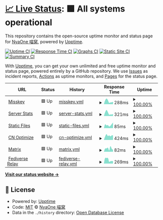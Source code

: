 # [📈 Live Status](https://status.nya.one): <!--live status--> **🟩 All systems operational**

This repository contains the open-source uptime monitor and status page for [NyaOne 喵窝](https://nya.one), powered by [Upptime](https://github.com/upptime/upptime).

[![Uptime CI](https://github.com/nyaone/status/workflows/Uptime%20CI/badge.svg)](https://github.com/nyaone/status/actions?query=workflow%3A%22Uptime+CI%22)
[![Response Time CI](https://github.com/nyaone/status/workflows/Response%20Time%20CI/badge.svg)](https://github.com/nyaone/status/actions?query=workflow%3A%22Response+Time+CI%22)
[![Graphs CI](https://github.com/nyaone/status/workflows/Graphs%20CI/badge.svg)](https://github.com/nyaone/status/actions?query=workflow%3A%22Graphs+CI%22)
[![Static Site CI](https://github.com/nyaone/status/workflows/Static%20Site%20CI/badge.svg)](https://github.com/nyaone/status/actions?query=workflow%3A%22Static+Site+CI%22)
[![Summary CI](https://github.com/nyaone/status/workflows/Summary%20CI/badge.svg)](https://github.com/nyaone/status/actions?query=workflow%3A%22Summary+CI%22)

With [Upptime](https://upptime.js.org), you can get your own unlimited and free uptime monitor and status page, powered entirely by a GitHub repository. We use [Issues](https://github.com/nyaone/status/issues) as incident reports, [Actions](https://github.com/nyaone/status/actions) as uptime monitors, and [Pages](https://status.nya.one) for the status page.

<!--start: status pages-->
<!-- This summary is generated by Upptime (https://github.com/upptime/upptime) -->
<!-- Do not edit this manually, your changes will be overwritten -->
<!-- prettier-ignore -->
| URL | Status | History | Response Time | Uptime |
| --- | ------ | ------- | ------------- | ------ |
| <img alt="" src="https://favicons.githubusercontent.com/nya.one" height="13"> [Misskey](https://nya.one) | 🟩 Up | [misskey.yml](https://github.com/nyaone/status/commits/HEAD/history/misskey.yml) | <details><summary><img alt="Response time graph" src="./graphs/misskey/response-time-week.png" height="20"> 288ms</summary><br><a href="https://status.nya.one/history/misskey"><img alt="Response time 331" src="https://img.shields.io/endpoint?url=https%3A%2F%2Fraw.githubusercontent.com%2Fnyaone%2Fstatus%2FHEAD%2Fapi%2Fmisskey%2Fresponse-time.json"></a><br><a href="https://status.nya.one/history/misskey"><img alt="24-hour response time 229" src="https://img.shields.io/endpoint?url=https%3A%2F%2Fraw.githubusercontent.com%2Fnyaone%2Fstatus%2FHEAD%2Fapi%2Fmisskey%2Fresponse-time-day.json"></a><br><a href="https://status.nya.one/history/misskey"><img alt="7-day response time 288" src="https://img.shields.io/endpoint?url=https%3A%2F%2Fraw.githubusercontent.com%2Fnyaone%2Fstatus%2FHEAD%2Fapi%2Fmisskey%2Fresponse-time-week.json"></a><br><a href="https://status.nya.one/history/misskey"><img alt="30-day response time 344" src="https://img.shields.io/endpoint?url=https%3A%2F%2Fraw.githubusercontent.com%2Fnyaone%2Fstatus%2FHEAD%2Fapi%2Fmisskey%2Fresponse-time-month.json"></a><br><a href="https://status.nya.one/history/misskey"><img alt="1-year response time 331" src="https://img.shields.io/endpoint?url=https%3A%2F%2Fraw.githubusercontent.com%2Fnyaone%2Fstatus%2FHEAD%2Fapi%2Fmisskey%2Fresponse-time-year.json"></a></details> | <details><summary><a href="https://status.nya.one/history/misskey">100.00%</a></summary><a href="https://status.nya.one/history/misskey"><img alt="All-time uptime 99.98%" src="https://img.shields.io/endpoint?url=https%3A%2F%2Fraw.githubusercontent.com%2Fnyaone%2Fstatus%2FHEAD%2Fapi%2Fmisskey%2Fuptime.json"></a><br><a href="https://status.nya.one/history/misskey"><img alt="24-hour uptime 100.00%" src="https://img.shields.io/endpoint?url=https%3A%2F%2Fraw.githubusercontent.com%2Fnyaone%2Fstatus%2FHEAD%2Fapi%2Fmisskey%2Fuptime-day.json"></a><br><a href="https://status.nya.one/history/misskey"><img alt="7-day uptime 100.00%" src="https://img.shields.io/endpoint?url=https%3A%2F%2Fraw.githubusercontent.com%2Fnyaone%2Fstatus%2FHEAD%2Fapi%2Fmisskey%2Fuptime-week.json"></a><br><a href="https://status.nya.one/history/misskey"><img alt="30-day uptime 99.97%" src="https://img.shields.io/endpoint?url=https%3A%2F%2Fraw.githubusercontent.com%2Fnyaone%2Fstatus%2FHEAD%2Fapi%2Fmisskey%2Fuptime-month.json"></a><br><a href="https://status.nya.one/history/misskey"><img alt="1-year uptime 99.98%" src="https://img.shields.io/endpoint?url=https%3A%2F%2Fraw.githubusercontent.com%2Fnyaone%2Fstatus%2FHEAD%2Fapi%2Fmisskey%2Fuptime-year.json"></a></details>
| <img alt="" src="https://favicons.githubusercontent.com/stats.nya.one" height="13"> [Server Stats](https://stats.nya.one) | 🟩 Up | [server-stats.yml](https://github.com/nyaone/status/commits/HEAD/history/server-stats.yml) | <details><summary><img alt="Response time graph" src="./graphs/server-stats/response-time-week.png" height="20"> 321ms</summary><br><a href="https://status.nya.one/history/server-stats"><img alt="Response time 316" src="https://img.shields.io/endpoint?url=https%3A%2F%2Fraw.githubusercontent.com%2Fnyaone%2Fstatus%2FHEAD%2Fapi%2Fserver-stats%2Fresponse-time.json"></a><br><a href="https://status.nya.one/history/server-stats"><img alt="24-hour response time 225" src="https://img.shields.io/endpoint?url=https%3A%2F%2Fraw.githubusercontent.com%2Fnyaone%2Fstatus%2FHEAD%2Fapi%2Fserver-stats%2Fresponse-time-day.json"></a><br><a href="https://status.nya.one/history/server-stats"><img alt="7-day response time 321" src="https://img.shields.io/endpoint?url=https%3A%2F%2Fraw.githubusercontent.com%2Fnyaone%2Fstatus%2FHEAD%2Fapi%2Fserver-stats%2Fresponse-time-week.json"></a><br><a href="https://status.nya.one/history/server-stats"><img alt="30-day response time 325" src="https://img.shields.io/endpoint?url=https%3A%2F%2Fraw.githubusercontent.com%2Fnyaone%2Fstatus%2FHEAD%2Fapi%2Fserver-stats%2Fresponse-time-month.json"></a><br><a href="https://status.nya.one/history/server-stats"><img alt="1-year response time 316" src="https://img.shields.io/endpoint?url=https%3A%2F%2Fraw.githubusercontent.com%2Fnyaone%2Fstatus%2FHEAD%2Fapi%2Fserver-stats%2Fresponse-time-year.json"></a></details> | <details><summary><a href="https://status.nya.one/history/server-stats">100.00%</a></summary><a href="https://status.nya.one/history/server-stats"><img alt="All-time uptime 100.00%" src="https://img.shields.io/endpoint?url=https%3A%2F%2Fraw.githubusercontent.com%2Fnyaone%2Fstatus%2FHEAD%2Fapi%2Fserver-stats%2Fuptime.json"></a><br><a href="https://status.nya.one/history/server-stats"><img alt="24-hour uptime 100.00%" src="https://img.shields.io/endpoint?url=https%3A%2F%2Fraw.githubusercontent.com%2Fnyaone%2Fstatus%2FHEAD%2Fapi%2Fserver-stats%2Fuptime-day.json"></a><br><a href="https://status.nya.one/history/server-stats"><img alt="7-day uptime 100.00%" src="https://img.shields.io/endpoint?url=https%3A%2F%2Fraw.githubusercontent.com%2Fnyaone%2Fstatus%2FHEAD%2Fapi%2Fserver-stats%2Fuptime-week.json"></a><br><a href="https://status.nya.one/history/server-stats"><img alt="30-day uptime 100.00%" src="https://img.shields.io/endpoint?url=https%3A%2F%2Fraw.githubusercontent.com%2Fnyaone%2Fstatus%2FHEAD%2Fapi%2Fserver-stats%2Fuptime-month.json"></a><br><a href="https://status.nya.one/history/server-stats"><img alt="1-year uptime 100.00%" src="https://img.shields.io/endpoint?url=https%3A%2F%2Fraw.githubusercontent.com%2Fnyaone%2Fstatus%2FHEAD%2Fapi%2Fserver-stats%2Fuptime-year.json"></a></details>
| <img alt="" src="https://favicons.githubusercontent.com/file.nya.one" height="13"> [Static Files](https://file.nya.one/files/b116f00c-107e-4929-8b39-3fc2e9b8e5a2) | 🟩 Up | [static-files.yml](https://github.com/nyaone/status/commits/HEAD/history/static-files.yml) | <details><summary><img alt="Response time graph" src="./graphs/static-files/response-time-week.png" height="20"> 85ms</summary><br><a href="https://status.nya.one/history/static-files"><img alt="Response time 90" src="https://img.shields.io/endpoint?url=https%3A%2F%2Fraw.githubusercontent.com%2Fnyaone%2Fstatus%2FHEAD%2Fapi%2Fstatic-files%2Fresponse-time.json"></a><br><a href="https://status.nya.one/history/static-files"><img alt="24-hour response time 145" src="https://img.shields.io/endpoint?url=https%3A%2F%2Fraw.githubusercontent.com%2Fnyaone%2Fstatus%2FHEAD%2Fapi%2Fstatic-files%2Fresponse-time-day.json"></a><br><a href="https://status.nya.one/history/static-files"><img alt="7-day response time 85" src="https://img.shields.io/endpoint?url=https%3A%2F%2Fraw.githubusercontent.com%2Fnyaone%2Fstatus%2FHEAD%2Fapi%2Fstatic-files%2Fresponse-time-week.json"></a><br><a href="https://status.nya.one/history/static-files"><img alt="30-day response time 85" src="https://img.shields.io/endpoint?url=https%3A%2F%2Fraw.githubusercontent.com%2Fnyaone%2Fstatus%2FHEAD%2Fapi%2Fstatic-files%2Fresponse-time-month.json"></a><br><a href="https://status.nya.one/history/static-files"><img alt="1-year response time 90" src="https://img.shields.io/endpoint?url=https%3A%2F%2Fraw.githubusercontent.com%2Fnyaone%2Fstatus%2FHEAD%2Fapi%2Fstatic-files%2Fresponse-time-year.json"></a></details> | <details><summary><a href="https://status.nya.one/history/static-files">100.00%</a></summary><a href="https://status.nya.one/history/static-files"><img alt="All-time uptime 100.00%" src="https://img.shields.io/endpoint?url=https%3A%2F%2Fraw.githubusercontent.com%2Fnyaone%2Fstatus%2FHEAD%2Fapi%2Fstatic-files%2Fuptime.json"></a><br><a href="https://status.nya.one/history/static-files"><img alt="24-hour uptime 100.00%" src="https://img.shields.io/endpoint?url=https%3A%2F%2Fraw.githubusercontent.com%2Fnyaone%2Fstatus%2FHEAD%2Fapi%2Fstatic-files%2Fuptime-day.json"></a><br><a href="https://status.nya.one/history/static-files"><img alt="7-day uptime 100.00%" src="https://img.shields.io/endpoint?url=https%3A%2F%2Fraw.githubusercontent.com%2Fnyaone%2Fstatus%2FHEAD%2Fapi%2Fstatic-files%2Fuptime-week.json"></a><br><a href="https://status.nya.one/history/static-files"><img alt="30-day uptime 100.00%" src="https://img.shields.io/endpoint?url=https%3A%2F%2Fraw.githubusercontent.com%2Fnyaone%2Fstatus%2FHEAD%2Fapi%2Fstatic-files%2Fuptime-month.json"></a><br><a href="https://status.nya.one/history/static-files"><img alt="1-year uptime 100.00%" src="https://img.shields.io/endpoint?url=https%3A%2F%2Fraw.githubusercontent.com%2Fnyaone%2Fstatus%2FHEAD%2Fapi%2Fstatic-files%2Fuptime-year.json"></a></details>
| <img alt="" src="https://favicons.githubusercontent.com/m.nya.one" height="13"> [CN Optimize](https://m.nya.one) | 🟩 Up | [cn-optimize.yml](https://github.com/nyaone/status/commits/HEAD/history/cn-optimize.yml) | <details><summary><img alt="Response time graph" src="./graphs/cn-optimize/response-time-week.png" height="20"> 424ms</summary><br><a href="https://status.nya.one/history/cn-optimize"><img alt="Response time 421" src="https://img.shields.io/endpoint?url=https%3A%2F%2Fraw.githubusercontent.com%2Fnyaone%2Fstatus%2FHEAD%2Fapi%2Fcn-optimize%2Fresponse-time.json"></a><br><a href="https://status.nya.one/history/cn-optimize"><img alt="24-hour response time 455" src="https://img.shields.io/endpoint?url=https%3A%2F%2Fraw.githubusercontent.com%2Fnyaone%2Fstatus%2FHEAD%2Fapi%2Fcn-optimize%2Fresponse-time-day.json"></a><br><a href="https://status.nya.one/history/cn-optimize"><img alt="7-day response time 424" src="https://img.shields.io/endpoint?url=https%3A%2F%2Fraw.githubusercontent.com%2Fnyaone%2Fstatus%2FHEAD%2Fapi%2Fcn-optimize%2Fresponse-time-week.json"></a><br><a href="https://status.nya.one/history/cn-optimize"><img alt="30-day response time 427" src="https://img.shields.io/endpoint?url=https%3A%2F%2Fraw.githubusercontent.com%2Fnyaone%2Fstatus%2FHEAD%2Fapi%2Fcn-optimize%2Fresponse-time-month.json"></a><br><a href="https://status.nya.one/history/cn-optimize"><img alt="1-year response time 421" src="https://img.shields.io/endpoint?url=https%3A%2F%2Fraw.githubusercontent.com%2Fnyaone%2Fstatus%2FHEAD%2Fapi%2Fcn-optimize%2Fresponse-time-year.json"></a></details> | <details><summary><a href="https://status.nya.one/history/cn-optimize">100.00%</a></summary><a href="https://status.nya.one/history/cn-optimize"><img alt="All-time uptime 99.98%" src="https://img.shields.io/endpoint?url=https%3A%2F%2Fraw.githubusercontent.com%2Fnyaone%2Fstatus%2FHEAD%2Fapi%2Fcn-optimize%2Fuptime.json"></a><br><a href="https://status.nya.one/history/cn-optimize"><img alt="24-hour uptime 100.00%" src="https://img.shields.io/endpoint?url=https%3A%2F%2Fraw.githubusercontent.com%2Fnyaone%2Fstatus%2FHEAD%2Fapi%2Fcn-optimize%2Fuptime-day.json"></a><br><a href="https://status.nya.one/history/cn-optimize"><img alt="7-day uptime 100.00%" src="https://img.shields.io/endpoint?url=https%3A%2F%2Fraw.githubusercontent.com%2Fnyaone%2Fstatus%2FHEAD%2Fapi%2Fcn-optimize%2Fuptime-week.json"></a><br><a href="https://status.nya.one/history/cn-optimize"><img alt="30-day uptime 99.97%" src="https://img.shields.io/endpoint?url=https%3A%2F%2Fraw.githubusercontent.com%2Fnyaone%2Fstatus%2FHEAD%2Fapi%2Fcn-optimize%2Fuptime-month.json"></a><br><a href="https://status.nya.one/history/cn-optimize"><img alt="1-year uptime 99.98%" src="https://img.shields.io/endpoint?url=https%3A%2F%2Fraw.githubusercontent.com%2Fnyaone%2Fstatus%2FHEAD%2Fapi%2Fcn-optimize%2Fuptime-year.json"></a></details>
| <img alt="" src="https://favicons.githubusercontent.com/nya.one" height="13"> [Matrix](https://nya.one/_matrix/client/versions) | 🟩 Up | [matrix.yml](https://github.com/nyaone/status/commits/HEAD/history/matrix.yml) | <details><summary><img alt="Response time graph" src="./graphs/matrix/response-time-week.png" height="20"> 82ms</summary><br><a href="https://status.nya.one/history/matrix"><img alt="Response time 72" src="https://img.shields.io/endpoint?url=https%3A%2F%2Fraw.githubusercontent.com%2Fnyaone%2Fstatus%2FHEAD%2Fapi%2Fmatrix%2Fresponse-time.json"></a><br><a href="https://status.nya.one/history/matrix"><img alt="24-hour response time 48" src="https://img.shields.io/endpoint?url=https%3A%2F%2Fraw.githubusercontent.com%2Fnyaone%2Fstatus%2FHEAD%2Fapi%2Fmatrix%2Fresponse-time-day.json"></a><br><a href="https://status.nya.one/history/matrix"><img alt="7-day response time 82" src="https://img.shields.io/endpoint?url=https%3A%2F%2Fraw.githubusercontent.com%2Fnyaone%2Fstatus%2FHEAD%2Fapi%2Fmatrix%2Fresponse-time-week.json"></a><br><a href="https://status.nya.one/history/matrix"><img alt="30-day response time 76" src="https://img.shields.io/endpoint?url=https%3A%2F%2Fraw.githubusercontent.com%2Fnyaone%2Fstatus%2FHEAD%2Fapi%2Fmatrix%2Fresponse-time-month.json"></a><br><a href="https://status.nya.one/history/matrix"><img alt="1-year response time 72" src="https://img.shields.io/endpoint?url=https%3A%2F%2Fraw.githubusercontent.com%2Fnyaone%2Fstatus%2FHEAD%2Fapi%2Fmatrix%2Fresponse-time-year.json"></a></details> | <details><summary><a href="https://status.nya.one/history/matrix">100.00%</a></summary><a href="https://status.nya.one/history/matrix"><img alt="All-time uptime 100.00%" src="https://img.shields.io/endpoint?url=https%3A%2F%2Fraw.githubusercontent.com%2Fnyaone%2Fstatus%2FHEAD%2Fapi%2Fmatrix%2Fuptime.json"></a><br><a href="https://status.nya.one/history/matrix"><img alt="24-hour uptime 100.00%" src="https://img.shields.io/endpoint?url=https%3A%2F%2Fraw.githubusercontent.com%2Fnyaone%2Fstatus%2FHEAD%2Fapi%2Fmatrix%2Fuptime-day.json"></a><br><a href="https://status.nya.one/history/matrix"><img alt="7-day uptime 100.00%" src="https://img.shields.io/endpoint?url=https%3A%2F%2Fraw.githubusercontent.com%2Fnyaone%2Fstatus%2FHEAD%2Fapi%2Fmatrix%2Fuptime-week.json"></a><br><a href="https://status.nya.one/history/matrix"><img alt="30-day uptime 100.00%" src="https://img.shields.io/endpoint?url=https%3A%2F%2Fraw.githubusercontent.com%2Fnyaone%2Fstatus%2FHEAD%2Fapi%2Fmatrix%2Fuptime-month.json"></a><br><a href="https://status.nya.one/history/matrix"><img alt="1-year uptime 100.00%" src="https://img.shields.io/endpoint?url=https%3A%2F%2Fraw.githubusercontent.com%2Fnyaone%2Fstatus%2FHEAD%2Fapi%2Fmatrix%2Fuptime-year.json"></a></details>
| <img alt="" src="https://favicons.githubusercontent.com/relay.nya.one" height="13"> [Fediverse Relay](https://relay.nya.one/stats) | 🟩 Up | [fediverse-relay.yml](https://github.com/nyaone/status/commits/HEAD/history/fediverse-relay.yml) | <details><summary><img alt="Response time graph" src="./graphs/fediverse-relay/response-time-week.png" height="20"> 269ms</summary><br><a href="https://status.nya.one/history/fediverse-relay"><img alt="Response time 322" src="https://img.shields.io/endpoint?url=https%3A%2F%2Fraw.githubusercontent.com%2Fnyaone%2Fstatus%2FHEAD%2Fapi%2Ffediverse-relay%2Fresponse-time.json"></a><br><a href="https://status.nya.one/history/fediverse-relay"><img alt="24-hour response time 175" src="https://img.shields.io/endpoint?url=https%3A%2F%2Fraw.githubusercontent.com%2Fnyaone%2Fstatus%2FHEAD%2Fapi%2Ffediverse-relay%2Fresponse-time-day.json"></a><br><a href="https://status.nya.one/history/fediverse-relay"><img alt="7-day response time 269" src="https://img.shields.io/endpoint?url=https%3A%2F%2Fraw.githubusercontent.com%2Fnyaone%2Fstatus%2FHEAD%2Fapi%2Ffediverse-relay%2Fresponse-time-week.json"></a><br><a href="https://status.nya.one/history/fediverse-relay"><img alt="30-day response time 302" src="https://img.shields.io/endpoint?url=https%3A%2F%2Fraw.githubusercontent.com%2Fnyaone%2Fstatus%2FHEAD%2Fapi%2Ffediverse-relay%2Fresponse-time-month.json"></a><br><a href="https://status.nya.one/history/fediverse-relay"><img alt="1-year response time 322" src="https://img.shields.io/endpoint?url=https%3A%2F%2Fraw.githubusercontent.com%2Fnyaone%2Fstatus%2FHEAD%2Fapi%2Ffediverse-relay%2Fresponse-time-year.json"></a></details> | <details><summary><a href="https://status.nya.one/history/fediverse-relay">100.00%</a></summary><a href="https://status.nya.one/history/fediverse-relay"><img alt="All-time uptime 100.00%" src="https://img.shields.io/endpoint?url=https%3A%2F%2Fraw.githubusercontent.com%2Fnyaone%2Fstatus%2FHEAD%2Fapi%2Ffediverse-relay%2Fuptime.json"></a><br><a href="https://status.nya.one/history/fediverse-relay"><img alt="24-hour uptime 100.00%" src="https://img.shields.io/endpoint?url=https%3A%2F%2Fraw.githubusercontent.com%2Fnyaone%2Fstatus%2FHEAD%2Fapi%2Ffediverse-relay%2Fuptime-day.json"></a><br><a href="https://status.nya.one/history/fediverse-relay"><img alt="7-day uptime 100.00%" src="https://img.shields.io/endpoint?url=https%3A%2F%2Fraw.githubusercontent.com%2Fnyaone%2Fstatus%2FHEAD%2Fapi%2Ffediverse-relay%2Fuptime-week.json"></a><br><a href="https://status.nya.one/history/fediverse-relay"><img alt="30-day uptime 100.00%" src="https://img.shields.io/endpoint?url=https%3A%2F%2Fraw.githubusercontent.com%2Fnyaone%2Fstatus%2FHEAD%2Fapi%2Ffediverse-relay%2Fuptime-month.json"></a><br><a href="https://status.nya.one/history/fediverse-relay"><img alt="1-year uptime 100.00%" src="https://img.shields.io/endpoint?url=https%3A%2F%2Fraw.githubusercontent.com%2Fnyaone%2Fstatus%2FHEAD%2Fapi%2Ffediverse-relay%2Fuptime-year.json"></a></details>

<!--end: status pages-->

[**Visit our status website →**](https://status.nya.one)

## 📄 License

- Powered by: [Upptime](https://github.com/upptime/upptime)
- Code: [MIT](./LICENSE) © [NyaOne 喵窝](https://nya.one)
- Data in the `./history` directory: [Open Database License](https://opendatacommons.org/licenses/odbl/1-0/)

